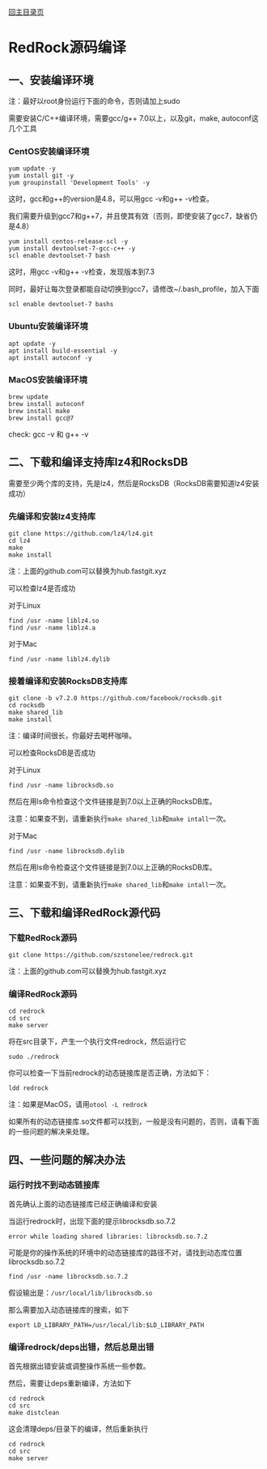 [回主目录页](../README.md)

# RedRock源码编译

## 一、安装编译环境

注：最好以root身份运行下面的命令，否则请加上sudo

需要安装C/C++编译环境，需要gcc/g++ 7.0以上，以及git，make, autoconf这几个工具

### CentOS安装编译环境

```
yum update -y
yum install git -y
yum groupinstall 'Development Tools' -y
```

这时，gcc和g++的version是4.8，可以用gcc -v和g++ -v检查。

我们需要升级到gcc7和g++7，并且使其有效（否则，即使安装了gcc7，缺省仍是4.8）

```
yum install centos-release-scl -y
yum install devtoolset-7-gcc-c++ -y
scl enable devtoolset-7 bash
```

这时，用gcc -v和g++ -v检查，发现版本到7.3

同时，最好让每次登录都能自动切换到gcc7，请修改~/.bash_profile，加入下面
```
scl enable devtoolset-7 bashs
```

### Ubuntu安装编译环境

```
apt update -y
apt install build-essential -y
apt install autoconf -y
```

### MacOS安装编译环境

```
brew update
brew install autoconf
brew install make
brew install gcc@7
```

check: gcc -v 和 g++ -v


## 二、下载和编译支持库lz4和RocksDB

需要至少两个库的支持，先是lz4，然后是RocksDB（RocksDB需要知道lz4安装成功）

### 先编译和安装lz4支持库

```
git clone https://github.com/lz4/lz4.git
cd lz4
make
make install
```
注：上面的github.com可以替换为hub.fastgit.xyz

可以检查lz4是否成功

对于Linux
```
find /usr -name liblz4.so
find /usr -name liblz4.a
```

对于Mac
```
find /usr -name liblz4.dylib
```

### 接着编译和安装RocksDB支持库

```
git clone -b v7.2.0 https://github.com/facebook/rocksdb.git
cd rocksdb
make shared_lib
make install
```
注：编译时间很长，你最好去喝杯咖啡。

可以检查RocksDB是否成功

对于Linux
```
find /usr -name librocksdb.so
```
然后在用ls命令检查这个文件链接是到7.0以上正确的RocksDB库。

注意：如果查不到，请重新执行```make shared_lib```和```make intall```一次。

对于Mac
```
find /usr -name librocksdb.dylib
```
然后在用ls命令检查这个文件链接是到7.0以上正确的RocksDB库。

注意：如果查不到，请重新执行```make shared_lib```和```make intall```一次。

## 三、下载和编译RedRock源代码

### 下载RedRock源码

```
git clone https://github.com/szstonelee/redrock.git
```
注：上面的github.com可以替换为hub.fastgit.xyz

### 编译RedRock源码

```
cd redrock
cd src
make server
```

将在src目录下，产生一个执行文件redrock，然后运行它
```
sudo ./redrock
```

你可以检查一下当前redrock的动态链接库是否正确，方法如下：
```
ldd redrock
```
注：如果是MacOS，请用```otool -L redrock```

如果所有的动态链接库.so文件都可以找到，一般是没有问题的，否则，请看下面的一些问题的解决来处理。

## 四、一些问题的解决办法

### 运行时找不到动态链接库

首先确认上面的动态链接库已经正确编译和安装

当运行redrock时，出现下面的提示librocksdb.so.7.2
```
error while loading shared libraries: librocksdb.so.7.2
```

可能是你的操作系统的环境中的动态链接库的路径不对，请找到动态库位置librocksdb.so.7.2
```
find /usr -name librocksdb.so.7.2
```

假设输出是：```/usr/local/lib/librocksdb.so```

那么需要加入动态链接库的搜索，如下
```
export LD_LIBRARY_PATH=/usr/local/lib:$LD_LIBRARY_PATH
```

### 编译redrock/deps出错，然后总是出错

首先根据出错安装或调整操作系统一些参数。

然后，需要让deps重新编译，方法如下

```
cd redrock
cd src
make distclean
```

这会清理deps/目录下的编译，然后重新执行
```
cd redrock
cd src
make server
```

